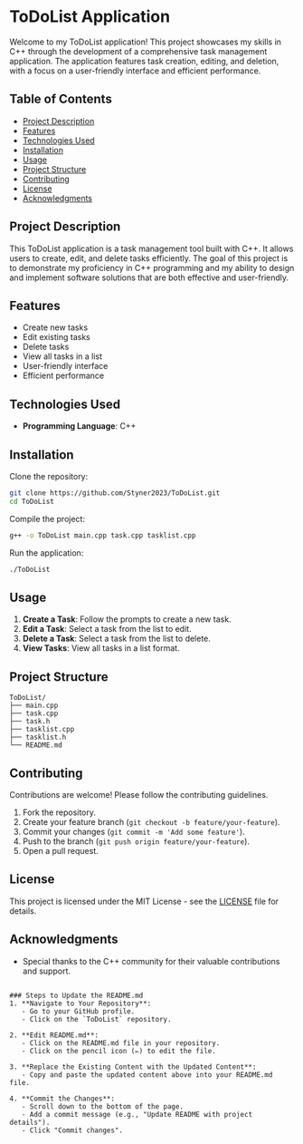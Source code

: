 # ToDoList Application

Welcome to my ToDoList application! This project showcases my skills in C++ through the development of a comprehensive task management application. The application features task creation, editing, and deletion, with a focus on a user-friendly interface and efficient performance.

## Table of Contents
- [Project Description](#project-description)
- [Features](#features)
- [Technologies Used](#technologies-used)
- [Installation](#installation)
- [Usage](#usage)
- [Project Structure](#project-structure)
- [Contributing](#contributing)
- [License](#license)
- [Acknowledgments](#acknowledgments)

## Project Description
This ToDoList application is a task management tool built with C++. It allows users to create, edit, and delete tasks efficiently. The goal of this project is to demonstrate my proficiency in C++ programming and my ability to design and implement software solutions that are both effective and user-friendly.

## Features
- Create new tasks
- Edit existing tasks
- Delete tasks
- View all tasks in a list
- User-friendly interface
- Efficient performance

## Technologies Used
- **Programming Language**: C++

## Installation

Clone the repository:
```bash
git clone https://github.com/Styner2023/ToDoList.git
cd ToDoList
```

Compile the project:
```bash
g++ -o ToDoList main.cpp task.cpp tasklist.cpp
```

Run the application:
```bash
./ToDoList
```

## Usage

1. **Create a Task**: Follow the prompts to create a new task.
2. **Edit a Task**: Select a task from the list to edit.
3. **Delete a Task**: Select a task from the list to delete.
4. **View Tasks**: View all tasks in a list format.

## Project Structure
```
ToDoList/
├── main.cpp
├── task.cpp
├── task.h
├── tasklist.cpp
├── tasklist.h
└── README.md
```

## Contributing

Contributions are welcome! Please follow the contributing guidelines.

1. Fork the repository.
2. Create your feature branch (`git checkout -b feature/your-feature`).
3. Commit your changes (`git commit -m 'Add some feature'`).
4. Push to the branch (`git push origin feature/your-feature`).
5. Open a pull request.

## License

This project is licensed under the MIT License - see the [LICENSE](LICENSE) file for details.

## Acknowledgments
- Special thanks to the C++ community for their valuable contributions and support.
```

### Steps to Update the README.md
1. **Navigate to Your Repository**:
   - Go to your GitHub profile.
   - Click on the `ToDoList` repository.

2. **Edit README.md**:
   - Click on the README.md file in your repository.
   - Click on the pencil icon (✏️) to edit the file.

3. **Replace the Existing Content with the Updated Content**:
   - Copy and paste the updated content above into your README.md file.

4. **Commit the Changes**:
   - Scroll down to the bottom of the page.
   - Add a commit message (e.g., "Update README with project details").
   - Click "Commit changes".
